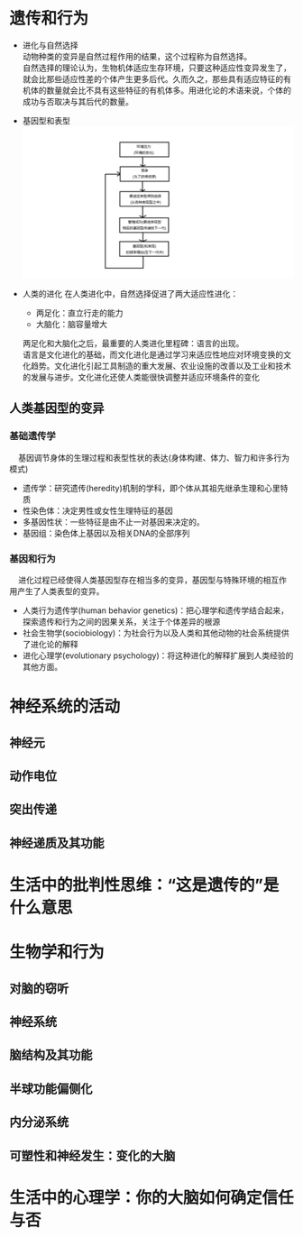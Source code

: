 # 遗传和行为  
+ 进化与自然选择  
    动物种类的变异是自然过程作用的结果，这个过程称为自然选择。  
    自然选择的理论认为，生物机体适应生存环境，只要这种适应性变异发生了，就会比那些适应性差的个体产生更多后代。久而久之，那些具有适应特征的有机体的数量就会比不具有这些特征的有机体多。用进化论的术语来说，个体的成功与否取决与其后代的数量。 

+ 基因型和表型  
  ![自然选择如何发生](./images/3.1.png) 

+ 人类的进化
    在人类进化中，自然选择促进了两大适应性进化：
    + 两足化：直立行走的能力
    + 大脑化：脑容量增大

    两足化和大脑化之后，最重要的人类进化里程碑：语言的出现。  
    语言是文化进化的基础，而文化进化是通过学习来适应性地应对环境变换的文化趋势。文化进化引起工具制造的重大发展、农业设施的改善以及工业和技术的发展与进步。文化进化还使人类能很快调整并适应环境条件的变化

## 人类基因型的变异  
### 基础遗传学
&nbsp;&nbsp;&nbsp;&nbsp;基因调节身体的生理过程和表型性状的表达(身体构建、体力、智力和许多行为模式)
  + 遗传学：研究遗传(heredity)机制的学科，即个体从其祖先继承生理和心里特质
  + 性染色体：决定男性或女性生理特征的基因
  + 多基因性状：一些特征是由不止一对基因来决定的。
  + 基因组：染色体上基因以及相关DNA的全部序列
  
### 基因和行为
&nbsp;&nbsp;&nbsp;&nbsp;进化过程已经使得人类基因型存在相当多的变异，基因型与特殊环境的相互作用产生了人类表型的变异。
  + 人类行为遗传学(human behavior genetics)：把心理学和遗传学结合起来，探索遗传和行为之间的因果关系，关注于个体差异的根源
  + 社会生物学(sociobiology)：为社会行为以及人类和其他动物的社会系统提供了进化论的解释
  + 进化心理学(evolutionary psychology)：将这种进化的解释扩展到人类经验的其他方面。

# 神经系统的活动
## 神经元  

## 动作电位  

## 突出传递  

## 神经递质及其功能

# 生活中的批判性思维：“这是遗传的”是什么意思

# 生物学和行为  

## 对脑的窃听  

## 神经系统  

## 脑结构及其功能  

## 半球功能偏侧化  

## 内分泌系统  

## 可塑性和神经发生：变化的大脑

# 生活中的心理学：你的大脑如何确定信任与否
